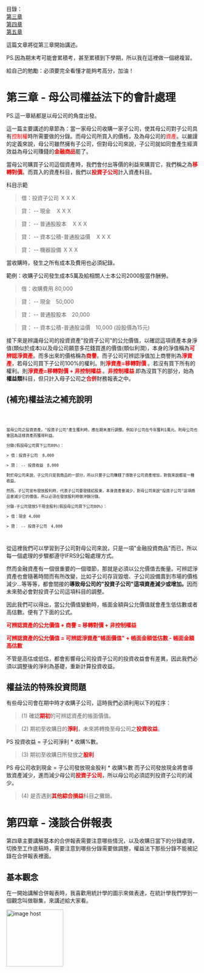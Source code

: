 目錄：<br>
  <a href="#1">第三章</a><br>
  <a href="#2">第四章</a><br>
  <a href="#3">第五章</a><br>

這篇文章將從第三章開始講述。

PS.因為期末考可能會累積考，甚至累積到下學期，所以我在這裡做一個總複習。

給自己的勉勵：必須要完全看懂才能夠考高分，加油！

 # 第三章 - 母公司權益法下的會計處理 
<a name="1"></a>
PS.這一章結都是以母公司的角度出發。

這一篇主要講述的章節為：當一家母公司收購一家子公司，使其母公司對子公司具有<span style="color:red">控制權</span>時所需要做的分錄。而母公司所買入的價格，及為母公司的<span style="color:red">資產</span>。以嚴謹的定義來說，母公司雖然擁有子公司，但對母公司來說，子公司就如同會產生經濟效益為母公司賺錢的<span style="color:red"><b>金融商品</b></span>罷了。

當母公司購買子公司這個資產時，我們會付出等價的利益來購買它，我們稱之為<span style="color:red"><b>移轉對價</b></span>。而買入的資產科目，我們以<span style="color:red"><b>投資子公司</b></span>計入資產科目。

科目示範

> 借：投資子公司 ＸＸＸ

> 貸： -- 現金　ＸＸＸ

> 貸： -- 普通股股本　ＸＸＸ

> 貸： -- 資本公積-普通股溢價　ＸＸＸ

> 貸： -- 機器設備  ＸＸＸ

當收購時，發生之所有成本及費用也必須紀錄。

範例：收購子公司發生成本5萬及給相關人士本公司2000股當作酬勞。

> 借：收購費用 80,000

> 貸： -- 現金　50,000

> 貸： -- 普通股股本　20,000

> 貸： -- 資本公積-普通股溢價　10,000 (設股價為15元)

接下來是辨識母公司的投資資產"投資子公司"的公允價值，以確認這項資產本身淨值(類似於成本)以及母公司願意多花錢買進的價值(類似利潤)，本身的淨值稱為<span style="color:red"><b>可辨認淨資產</b></span>。而多出來的價格稱為<span style="color:red"><b>商譽</b></span>。而子公司可辨認淨值加上商譽則為<span style="color:red"><b>淨資產</b></span>，若母公司買下子公司100%的權利。則<span style="color:red"><b>淨資產=移轉對價 </b></span>。若沒有買下所有的權利。則<span style="color:red"><b>淨資產=移轉對價 + 非控制權益 </b></span>。<span style="color:red"><b>非控制權益 </b></span>即為沒買下的部分，始為<b>權益類</b>科目，但只計入母子公司之<span style="color:red"><b>合併</b></span>財務報表之中。

  ## (補充)權益法之補充說明
<code>

    當母公司之投資資產，"投資子公司"產生獲利時，應在期末進行調整。例如子公司在今年獲利1萬元。則母公司也會因為這樣資產而獲得利益。

    分錄(假設母公司買下公司80%)：

    > 借：投資子公司  8,000

    > 貸： -- 投資收益　8,000

    對於母公司來說，子公司只是我商品的一部分，所以只要子公司賺錢了導致子公司資產增加，對我來說都是一種收益。

    然而，子公司宣布發放股利時，代表子公司要發錢給股東，本身資產會減少，對母公司來說"投資子公司"這項商品會減少它的價值，所以必須在發放股利時做沖銷分錄。
    
    分錄-子公司發放5千現金股利(假設母公司買下公司80%)：

    > 借：現金 4,000

    > 貸： -- 投資子公司　4,000
</code>

從這裡我們可以學習到子公司對母公司來說，只是一項"金融投資商品"而已，所以每一個處理的步驟都遵守IFRS9公報處理方式。

然而金融資產有一個很重要的一個環節，那就是必須以公允價值去衡量。可辨認淨資產也會隨著時間而有所改變，比如子公司存貨毀壞、子公司設備賣到市場的價格減少...等等等，都會間接的<b>導致母公司的"投資子公司"這項資產減少或增加。</b>因而未來勢必會對投資子公司這項科目的調整。

因此我們可以得出，當公允價值變動時，帳面金額與公允價值就會產生低估數或者高估數。便有了下面的公式。

<span style="color:red"><b>可辨認資產的公允價值 + 商譽 = 移轉對價 + 非控制權益</b></span>

<span style="color:red"><b>可辨認資產的公允價值 = 可辨認淨資產"帳面價值" + 帳面金額低估數 - 帳面金額高估數</b></span>

不管是高估或低估，都會影響母公司投資子公司的投資收益會有差異，因此我們必須以調整後的淨利為基礎，重新計算投資收益。

##  權益法的特殊投資問題

有些母公司會在期中時才收購子公司，這時我們必須利用以下的程序：

> (1) 確認<span style="color:red"><b>期初</b></span>的可辨認資產的帳面價值。


> (2) 期初至收購日的<span style="color:red"><b>淨利</b></span>，未來將轉換至母公司之<span style="color:red"><b>投資收益</b></span>。

PS 投資收益 = 子公司淨利 * 收購%數。

> (3) 期初至收購日所發放之<span style="color:red"><b>股利</b></span>

PS 母公司收到現金 = 子公司發放現金股利 * 收購%數
而子公司發放現金將會導致資產減少，進而減少母公司<span style="color:red"><b>投資子公司</b></span>，所以母公司必須認列投資子公司的減少。

> (4) 是否遇到<span style="color:red"><b>其他綜合損益</b></span>科目之攤銷。


# 第四章 - 淺談合併報表
<a name="2"></a>

第四章主要講解基本的合併報表需要注意哪些情況，以及收購日當下的分錄處理，切換至工作底稿時，需要注意到哪些分錄需要做調整，權益法下那些分錄不能被記錄在合併報表裡面。


## 基本觀念

在一開始講解合併報表時，我喜歡用統計學的圖示來做表達，在統計學我們學到一個觀念叫做聯集，來講述給大家看。

<a href="http://imgbox.com/AhJAMxji" target="_blank"><img width="150" height="150"  src="https://thumbs2.imgbox.com/5d/46/AhJAMxji_t.png" alt="image host"/></a>